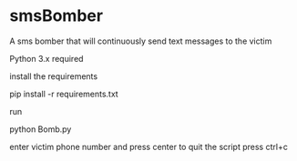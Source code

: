 # smsBomber
A sms bomber that will continuously send text messages to the victim

Python 3.x required

install the requirements

pip install -r requirements.txt

run 

python Bomb.py

enter victim phone number and press center
to quit the script press ctrl+c


